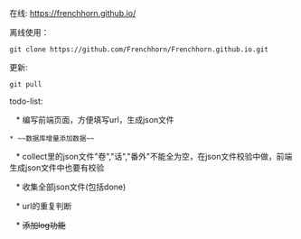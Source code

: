 在线: https://frenchhorn.github.io/

离线使用：

`git clone https://github.com/Frenchhorn/Frenchhorn.github.io.git`

更新:

`git pull`

todo-list:

    * 编写前端页面，方便填写url，生成json文件

    * ~~数据库增量添加数据~~

    * collect里的json文件"卷","话","番外"不能全为空，在json文件校验中做，前端生成json文件中也要有校验

    * 收集全部json文件(包括done)

    * url的重复判断

    * ~~添加log功能~~
